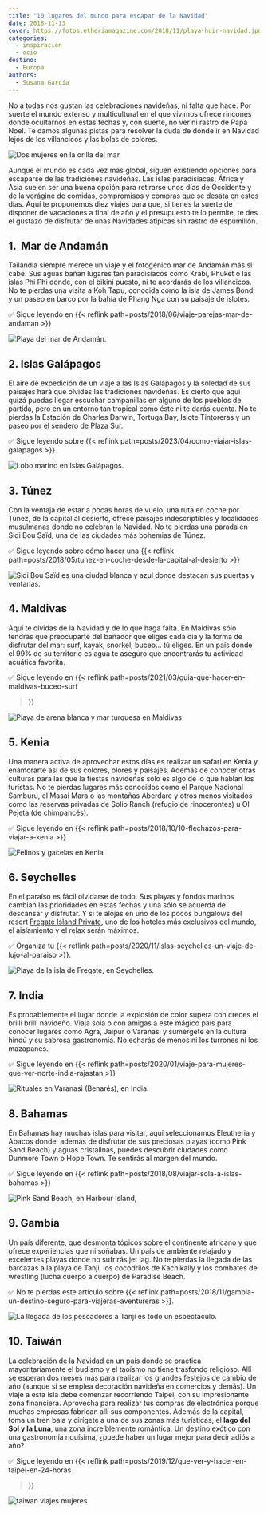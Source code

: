 ```yaml
---
title: "10 lugares del mundo para escapar de la Navidad"
date: 2018-11-13
cover: https://fotos.etheriamagazine.com/2018/11/playa-huir-navidad.jpg
categories: 
  - inspiración
  - ocio
destino: 
  - Europa
authors: 
  - Susana García
---
```


No a todas nos gustan las celebraciones navideñas, ni falta que hace. Por suerte el 
mundo extenso y multicultural en el que vivimos ofrece rincones donde ocultarnos en 
estas fechas y, con suerte, no ver ni rastro de Papá Noel. Te damos algunas pistas para 
resolver la duda de dónde ir en Navidad lejos de los villancicos y las bolas de colores. 

![Dos mujeres en la orilla del mar](https://fotos.etheriamagazine.com/2018/11/playa-huir-navidad.jpg "Vacaciones en el mar.")

Aunque el mundo es cada vez más global, siguen existiendo opciones para escaparse de las 
tradiciones navideñas. Las islas paradisíacas, África y Asia suelen ser una buena opción 
para retirarse unos días de Occidente y de la vorágine de comidas, compromisos y compras 
que se desata en estos días. Aquí te proponemos diez viajes para que, si tienes la 
suerte de disponer de vacaciones a final de año y el presupuesto te lo permite, te des 
el gustazo de disfrutar de unas Navidades atípicas sin rastro de espumillón. 

## 1\.  Mar de Andamán

Tailandia siempre merece un viaje y el fotogénico mar de Andamán más si cabe. Sus aguas 
bañan lugares tan paradisíacos como Krabi, Phuket o las islas Phi Phi donde, con el 
bikini puesto, ni te acordarás de los villancicos. No te pierdas una visita a Koh Tapu, 
conocida como la isla de James Bond, y un paseo en barco por la bahía de Phang Nga con 
su paisaje de islotes. 

✅ Sigue leyendo en {{< reflink path=posts/2018/06/viaje-parejas-mar-de-andaman >}} 

![Playa del mar de Andamán.](https://fotos.etheriamagazine.com/2018/05/9-Playa-mar-de-Andaman.jpg "Playa del mar de Andamán.")

## 2\. Islas Galápagos

El aire de expedición de un viaje a las Islas Galápagos y la soledad de sus paisajes 
hará que olvides las tradiciones navideñas. Es cierto que aquí quizá puedas llegar 
escuchar campanillas en alguno de los pueblos de partida, pero en un entorno tan 
tropical como éste ni te darás cuenta. No te pierdas la Estación de Charles Darwin, 
Tortuga Bay, Islote Tintoreras y un paseo por el sendero de Plaza Sur. 

✅ Sigue leyendo sobre {{< reflink path=posts/2023/04/como-viajar-islas-galapagos >}}. 

![Lobo marino en Islas Galápagos.](https://fotos.etheriamagazine.com/2018/09/Galapagos-isla-lobo-marino.jpg "Lobo marino en Islas Galápagos.")

## 3\. Túnez

Con la ventaja de estar a pocas horas de vuelo, una ruta en coche por Túnez, de la 
capital al desierto, ofrece paisajes indescriptibles y localidades musulmanas donde no 
celebran la Navidad. No te pierdas una parada en Sidi Bou Saïd, una de las ciudades más 
bohemias de Túnez. 

✅ Sigue leyendo sobre cómo hacer una {{< reflink 
path=posts/2018/05/tunez-en-coche-desde-la-capital-al-desierto >}} 

![Sidi Bou Saïd es una ciudad blanca y azul donde destacan sus puertas y ventanas.](https://fotos.etheriamagazine.com/2018/11/Sidi-Bou-Said-Puertas-Túnez.jpg "Sidi Bou Saïd es una ciudad blanca y azul donde destacan sus puertas y ventanas.")

## 4\. Maldivas

Aquí te olvidas de la Navidad y de lo que haga falta. En Maldivas sólo tendrás que 
preocuparte del bañador que eliges cada día y la forma de disfrutar del mar: surf, 
kayak, snorkel, buceo… tú eliges. En un país donde el 99% de su territorio es agua te 
aseguro que encontrarás tu actividad acuática favorita. 

✅ Sigue leyendo en {{< reflink path=posts/2021/03/guia-que-hacer-en-maldivas-buceo-surf 
>}} 

![Playa de arena blanca y mar turquesa en Maldivas](https://fotos.etheriamagazine.com/2018/10/Maldivas-playa.jpg "¿A que apetece pasear en una playa como esta, en Maldivas, el día de Navidad?")

## 5\. Kenia

Una manera activa de aprovechar estos días es realizar un safari en Kenia y enamorarte 
así de sus colores, olores y paisajes. Además de conocer otras culturas para las que la 
fiestas navideñas sólo es algo de lo que hablan los turistas. No te pierdas lugares más 
conocidos como el Parque Nacional Samburu, el Masai Mara o las montañas Aberdare y otros 
menos visitados como las reservas privadas de Solio Ranch (refugio de rinocerontes) u Ol 
Pejeta (de chimpancés). 

✅ Sigue leyendo en {{< reflink path=posts/2018/10/10-flechazos-para-viajar-a-kenia >}} 

![Felinos y gacelas en Kenia](https://fotos.etheriamagazine.com/2018/10/viaje-kenia-mujeres-parque-samburu.jpg "Podrás ver felinos y, también, al gerenuc, una especie de 'gacela jirafa'.")

## 6\. Seychelles

En el paraíso es fácil olvidarse de todo. Sus playas y fondos marinos cambian las 
prioridades en estas fechas y una sólo se acuerda de descansar y disfrutar. Y si te 
alojas en uno de los pocos bungalows del resort [Fregate Island 
Private](https://www.fregate.com/), uno de los hoteles más exclusivos del mundo, el 
aislamiento y el relax serán máximos. 

✅ Organiza tu {{< reflink 
path=posts/2020/11/islas-seychelles-un-viaje-de-lujo-al-paraiso >}}. 

![Playa de la isla de Fregate, en Seychelles.](https://fotos.etheriamagazine.com/2018/11/huir-navidad-Seychelles.jpg "Playa de la isla de Fregate, en Seychelles. ©S.G.")

## 7\. India

Es probablemente el lugar donde la explosión de color supera con creces el brilli brilli 
navideño. Viaja sola o con amigas a este mágico país para conocer lugares como Agra, 
Jaipur o Varanasi y sumérgete en la cultura hindú y su sabrosa gastronomía. No echarás 
de menos ni los turrones ni los mazapanes. 

✅ Sigue leyendo en {{< reflink 
path=posts/2020/01/viaje-para-mujeres-que-ver-norte-india-rajastan >}} 

![Rituales en Varanasi (Benarés), en India.](https://fotos.etheriamagazine.com/2018/10/ganges-varanasi-mujeres-india.jpg "Rituales en Varanasi (Benarés), en India.")

## 8\. Bahamas

En Bahamas hay muchas islas para visitar, aquí seleccionamos Eleutheria y Abacos donde, 
además de disfrutar de sus preciosas playas (como Pink Sand Beach) y aguas cristalinas, 
puedes descubrir ciudades como Dunmore Town o Hope Town. Te sentirás al margen del 
mundo. 

✅ Sigue leyendo en {{< reflink path=posts/2018/08/viajar-sola-a-islas-bahamas >}} 

![Pink Sand Beach, en Harbour Island,](https://fotos.etheriamagazine.com/2018/05/Viaje-Islas-Bahamas.jpg "Pink Sand Beach, en Harbour Island, lanza destellos rosas al amanecer. ©P.G")

## 9\. Gambia

Un país diferente, que desmonta tópicos sobre el continente africano y que ofrece 
experiencias que ni soñabas. Un país de ambiente relajado y excelentes playas donde no 
sufrirás jet lag. No te pierdas la llegada de las barcazas a la playa de Tanji, los 
cocodrilos de Kachikally y los combates de wrestling (lucha cuerpo a cuerpo) de Paradise 
Beach. 

✅ No te pierdas este artículo sobre {{< reflink 
path=posts/2018/11/gambia-un-destino-seguro-para-viajeras-aventureras >}}. 

![La llegada de los pescadores a Tanji es todo un espectáculo.](https://fotos.etheriamagazine.com/2018/10/viaje-gambia-Llegada-de-pescadores-Tanji-2.jpg "La llegada de los pescadores a Tanji es todo un espectáculo. ©Pedro Grifol")

## 10\. Taiwán

La celebración de la Navidad en un país donde se practica mayoritariamente el budismo y 
el taoísmo no tiene trasfondo religioso. Allí se esperan dos meses más para realizar los 
grandes festejos de cambio de año (aunque sí se emplea decoración navideña en comercios 
y demás). Un viaje a esta isla debe comenzar recorriendo Taipei, con su impresionante 
zona financiera. Aprovecha para realizar tus compras de electrónica porque muchas 
empresas fabrican allí sus componentes. Además de la capital, toma un tren bala y 
dirígete a una de sus zonas más turísticas, el **lago del Sol y la Luna**, una zona 
increíblemente romántica. Un destino exótico con una gastronomía riquísima, ¿puede haber 
un lugar mejor para decir adiós a año? 

✅ Sigue leyendo en {{< reflink path=posts/2019/12/que-ver-y-hacer-en-taipei-en-24-horas 
>}} 

![taiwan viajes mujeres](https://fotos.etheriamagazine.com/2018/11/Viaje-taiwan-etheria-magazine.jpg "Templo de Baoan, en Taipei. ©P.G.")
